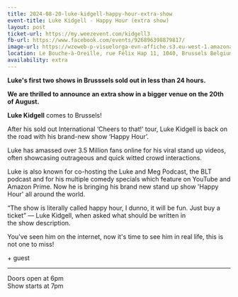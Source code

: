 ```yaml
---
title: 2024-08-20-luke-kidgell-happy-hour-extra-show
event-title: Luke Kidgell - Happy Hour (extra show)
layout: post
ticket-url: https://my.weezevent.com/kidgell3
fb-url: https://www.facebook.com/events/926896398879817/
image-url: https://wzeweb-p-visuelorga-evn-affiche.s3.eu-west-1.amazonaws.com/affiche_1108600.jpg
location: Le Bouche-à-Oreille, rue Félix Hap 11, 1040, Brussels Belgium
availability: extra
---
```


<strong>Luke's first two shows in Brusssels sold out in less than 24 hours. </strong>

<strong>We are thrilled to announce an extra show in a bigger venue on the 20th of August.</strong>

<strong>Luke Kidgell</strong> comes to Brussels!

After his sold out International ‘Cheers to that!’ tour, Luke Kidgell is back on the road with his brand-new show ‘Happy Hour’.

Luke has amassed over 3.5 Million fans online for his viral stand up videos, often showcasing outrageous and quick witted crowd interactions.

Luke is also known for co-hosting the Luke and Meg Podcast, the BLT podcast and for his multiple comedy specials which feature on YouTube and Amazon Prime. Now he is bringing his brand new stand up show 'Happy Hour' all around the world.

“The show is literally called happy hour, I dunno, it will be fun. Just buy a ticket” — Luke Kidgell, when asked what should be written in the show description.

You've seen him on the internet, now it's time to see him in real life, this is not one to miss!

&plus; guest 

<hr />

Doors open at 6pm<br>
Show starts at 7pm

